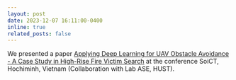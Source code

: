 ```yaml
---
layout: post
date: 2023-12-07 16:11:00-0400
inline: true
related_posts: false
---
```


We presented a paper [Applying Deep Learning for UAV Obstacle Avoidance - A Case Study in High-Rise Fire Victim Search](https://dl.acm.org/doi/10.1145/3628797.3628813) at the conference SoiCT, Hochiminh, Vietnam (Collaboration with Lab ASE, HUST).